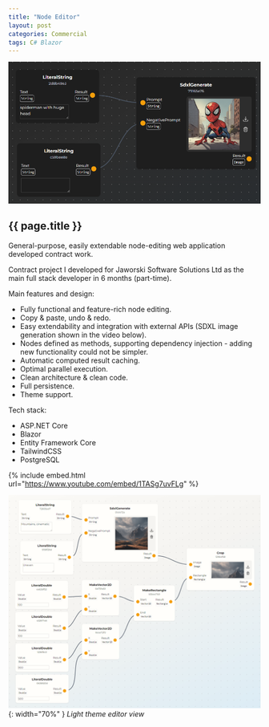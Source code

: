 ```yaml
---
title: "Node Editor"
layout: post
categories: Commercial
tags: C# Blazor
---
```


![Node Editor Thumbnail](/assets/img/node-editor/NodeEditor.png)

<h2>{{ page.title }}</h2>

General-purpose, easily extendable node-editing web application developed contract work.


Contract project I developed for Jaworski Software Solutions Ltd as the main full stack developer in 6 months
(part-time).

Main features and design:
- Fully functional and feature-rich node editing.
- Copy & paste, undo & redo.
- Easy extendability and integration with external APIs (SDXL image generation shown in the video below).
- Nodes defined as methods, supporting dependency injection - adding new functionality could not be simpler.
- Automatic computed result caching.
- Optimal parallel execution.
- Clean architecture & clean code.
- Full persistence.
- Theme support.

Tech stack:
- ASP.NET Core
- Blazor
- Entity Framework Core
- TailwindCSS
- PostgreSQL

{% include embed.html url="https://www.youtube.com/embed/1TASg7uvFLg" %}

![Node Editor Thumbnail](/assets/img/node-editor/light-theme.png){: width="70%" }
*Light theme editor view*
